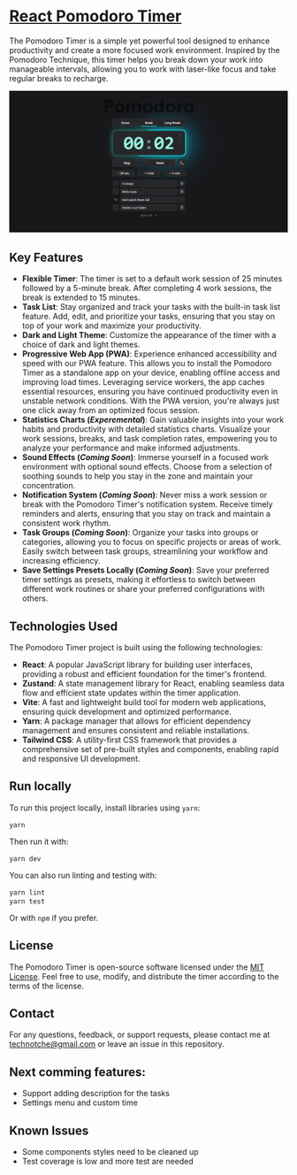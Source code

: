 # [React Pomodoro Timer](https://timer.nazarsi.com)
The Pomodoro Timer is a simple yet powerful tool designed to enhance productivity and create a more focused work environment. Inspired by the Pomodoro Technique, this timer helps you break down your work into manageable intervals, allowing you to work with laser-like focus and take regular breaks to recharge.

![Pomodoro Timer](./docs/images/caption.png)

## Key Features
- **Flexible Timer**: The timer is set to a default work session of 25 minutes followed by a 5-minute break. After completing 4 work sessions, the break is extended to 15 minutes. 
- **Task List**: Stay organized and track your tasks with the built-in task list feature. Add, edit, and prioritize your tasks, ensuring that you stay on top of your work and maximize your productivity.
- **Dark and Light Theme**: Customize the appearance of the timer with a choice of dark and light themes.
- **Progressive Web App (PWA)**: Experience enhanced accessibility and speed with our PWA feature. This allows you to install the Pomodoro Timer as a standalone app on your device, enabling offline access and improving load times. Leveraging service workers, the app caches essential resources, ensuring you have continued productivity even in unstable network conditions. With the PWA version, you're always just one click away from an optimized focus session.
- **Statistics Charts (*Experemental*)**: Gain valuable insights into your work habits and productivity with detailed statistics charts. Visualize your work sessions, breaks, and task completion rates, empowering you to analyze your performance and make informed adjustments.
- **Sound Effects (*Coming Soon*)**: Immerse yourself in a focused work environment with optional sound effects. Choose from a selection of soothing sounds to help you stay in the zone and maintain your concentration.
- **Notification System (*Coming Soon*)**: Never miss a work session or break with the Pomodoro Timer's notification system. Receive timely reminders and alerts, ensuring that you stay on track and maintain a consistent work rhythm.
- **Task Groups (*Coming Soon*)**: Organize your tasks into groups or categories, allowing you to focus on specific projects or areas of work. Easily switch between task groups, streamlining your workflow and increasing efficiency.
- **Save Settings Presets Locally (*Coming Soon*)**: Save your preferred timer settings as presets, making it effortless to switch between different work routines or share your preferred configurations with others.

## Technologies Used
The Pomodoro Timer project is built using the following technologies:

- **React**: A popular JavaScript library for building user interfaces, providing a robust and efficient foundation for the timer's frontend.
- **Zustand**: A state management library for React, enabling seamless data flow and efficient state updates within the timer application.
- **Vite**: A fast and lightweight build tool for modern web applications, ensuring quick development and optimized performance.
- **Yarn**: A package manager that allows for efficient dependency management and ensures consistent and reliable installations.
- **Tailwind CSS**: A utility-first CSS framework that provides a comprehensive set of pre-built styles and components, enabling rapid and responsive UI development.

## Run locally
To run this project locally, install libraries using `yarn`:
```
yarn
```
Then run it with:
```
yarn dev
```
You can also run linting and testing with:
```
yarn lint
yarn test
```

Or with `npm` if you prefer.

## License
The Pomodoro Timer is open-source software licensed under the [MIT License](./LICENSE). Feel free to use, modify, and distribute the timer according to the terms of the license.

## Contact
For any questions, feedback, or support requests, please contact me at [technotche@gmail.com](technotche@gmail.com) or leave an issue in this repository.

## Next comming features:
- Support adding description for the tasks
- Settings menu and custom time

## Known Issues
- Some components styles need to be cleaned up
- Test coverage is low and more test are needed
